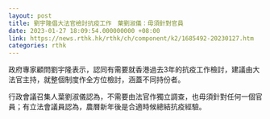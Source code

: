 ```yaml
---
layout: post
title: 劉宇隆倡大法官檢討抗疫工作　葉劉淑儀：毋須針對官員
date: 2023-01-27 18:09:54.000000000 +08:00
link: https://news.rthk.hk/rthk/ch/component/k2/1685492-20230127.htm
categories: rthk
---
```


政府專家顧問劉宇隆表示，認同有需要就香港過去3年的抗疫工作檢討，建議由大法官主持，就整個制度作全方位檢討，涵蓋不同持份者。

行政會議召集人葉劉淑儀認為，不需要由法官作獨立調查，也毋須針對任何一個官員；有立法會議員認為，農曆新年後是合適時候總結抗疫經驗。
